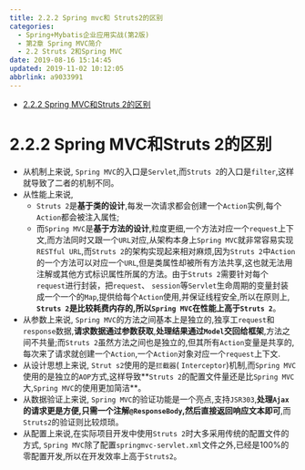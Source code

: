 ```yaml
---
title: 2.2.2 Spring mvc和 Struts2的区别
categories: 
  - Spring+Mybatis企业应用实战(第2版)
  - 第2章 Spring MVC简介
  - 2.2 Struts 2和Spring MVC
date: 2019-08-16 15:14:45
updated: 2019-11-02 10:12:05
abbrlink: a9033991
---
```

<div id='my_toc'>

- [2.2.2 Spring MVC和Struts 2的区别](/JavaReadingNotes/a9033991/#2-2-2-Spring-MVC和Struts-2的区别)

</div>
<!--more-->
<script>if (navigator.platform.toLowerCase() == 'win32'){document.getElementById('my_toc').style.display = 'none';}</script>

<!--end-->
<!--SSTStart-->
# 2.2.2 Spring MVC和Struts 2的区别 #
<!--replace:RESTful=rest ful-->
- 从机制上来说, `Spring MVC`的入口是`Servlet`,而`Struts 2`的入口是`filter`,这样就导致了二者的机制不同。
- 从性能上来说,
    - `Struts 2`是**基于类的设计**,每发一次请求都会创建一个`Action`实例,每个`Action`都会被注入属性;
    - 而`Spring MVC`是**基于方法的设计**,粒度更细,一个方法对应一个`request`上下文,而方法同时又跟一个`URL`对应,从架构本身上`Spring MVC`就非常容易实现`RESTful URL`,而`Struts 2`的架构实现起来相对麻烦,因为`Struts 2`中`Action`的一个方法可以对应一个`URL`,但是类属性却被所有方法共享,这也就无法用注解或其他方式标识属性所属的方法。由于`Struts 2`需要针对每个`request`进行封装，把`request`、 `session`等`Servlet`生命周期的变量封装成一个一个的`Map`,提供给每个`Action`使用,并保证线程安全,所以在原则上, **`Struts 2`是比较耗费内存的,所以`Spring MVC`在性能上高于`Struts 2`**。
- 从参数上来说, `Spring MVC`的方法之间基本上是独立的,独享工`request`和`response`数据,**请求数据通过参数获取**,**处理结果通过`Model`交回给框架**,方法之间不共量;而`Struts 2`虽然方法之间也是独立的,但其所有`Action`变量是共享的,每次来了请求就创建一个`Action`,一个`Action`对象对应一个`request`上下文.
- 从设计思想上来说, `Strut s2`使用的是`拦截器`( `Interceptor`)机制,而`Spring MVC`使用的是独立的`AOP`方式,这样导致**`Struts 2`的配置文件量还是比`Spring MVC`大,`Spring MVC`的使用更加简洁**。
- 从数据验证上来说, `Spring MVC`的验证功能是一个亮点,支持`JSR303`,**处理`Ajax`的请求更是方便,只需一个注解`@ResponseBody`,然后直接返回响应文本即可**,而`Struts2`的验证则比较烦琐。
- 从配置上来说,在实际项目开发中使用`Struts 2`时大多采用传统的配置文件的方式, `Spring MVC`除了配置`springmvc-servlet.xml`文件之外,已经是100%的零配置开发,所以在开发效率上高于`Struts2`。
<!--SSTStop-->
